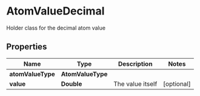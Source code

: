 

# AtomValueDecimal

Holder class for the decimal atom value

## Properties

Name | Type | Description | Notes
------------ | ------------- | ------------- | -------------
**atomValueType** | **AtomValueType** |  | 
**value** | **Double** | The value itself |  [optional]



